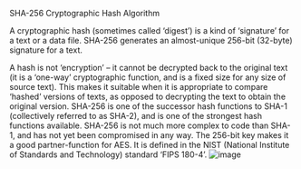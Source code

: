 SHA-256 Cryptographic Hash Algorithm

A cryptographic hash (sometimes called ‘digest’) is a kind of ‘signature’ for a text or a data file. SHA-256 generates an almost-unique 256-bit (32-byte) signature for a text. 

A hash is not ‘encryption’ – it cannot be decrypted back to the original text (it is a ‘one-way’ cryptographic function, and is a fixed size for any size of source text). This makes it suitable when it is appropriate to compare ‘hashed’ versions of texts, as opposed to decrypting the text to obtain the original version.
SHA-256 is one of the successor hash functions to SHA-1 (collectively referred to as SHA-2), and is one of the strongest hash functions available. SHA-256 is not much more complex to code than SHA-1, and has not yet been compromised in any way. The 256-bit key makes it a good partner-function for AES. It is defined in the NIST (National Institute of Standards and Technology) standard ‘FIPS 180-4’. 
![image](https://github.com/itachi2003/SHA-256/assets/70573427/a0d48829-7f26-43b6-a67d-d18401c7214f)
